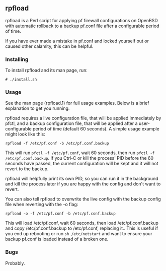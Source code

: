 ## rpfload

rpfload is a Perl script for applying pf firewall configurations on OpenBSD with automatic rollback to a backup pf.conf file after a configurable period of time.

If you have ever made a mistake in pf.conf and locked yourself out or caused other calamity, this can be helpful.

### Installing

To install rpfload and its man page, run:
```
# ./install.sh
```

### Usage

See the man page (rpfload.1) for full usage examples. Below is a brief explanation
to get you running. 

rpfload requires a live configuration file, that will be applied immediately by pfctl, and a backup configuration file, that will be applied after a user-configurable period of time (default 60 seconds). A simple usage example might look like this:
 
```
rpfload -f /etc/pf.conf -b /etc/pf.conf.backup
```

This will run `pfctl -f /etc/pf.conf`, wait 60 seconds, then run `pfctl -f /etc/pf.conf.backup`. If you Ctrl-C or kill the process' PID before the 60 seconds have passed, the current configuration will be kept and it will not revert to the backup.

rpfload will helpfully print its own PID, so you can run it in the background and kill the process later if you are happy with the config and don't want to revert.

You can also tell rpfload to overwrite the live config with the backup config file when reverting with the -o flag:

```
rpfload -o -f /etc/pf.conf -b /etc/pf.conf.backup
```

This will load /etc/pf.conf, wait 60 seconds, then load /etc/pf.conf.backup and copy /etc/pf.conf.backup to /etc/pf.conf, replacing it.. 
This is useful if you end up rebooting or run `sh /etc/netstart` and want to ensure your backup pf.conf is loaded instead of a broken one.
 
### Bugs

Probably.

